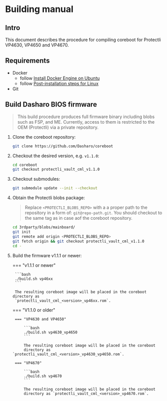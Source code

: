 # Building manual

## Intro

This document describes the procedure for compiling coreboot for Protectli
VP4630, VP4650 and VP4670.

## Requirements

- Docker
    + follow [Install Docker Engine on Ubuntu](https://docs.docker.com/engine/install/ubuntu/)
    + follow [Post-installation steps for Linux](https://docs.docker.com/engine/install/linux-postinstall/)
- Git

## Build Dasharo BIOS firmware

> This build procedure produces full firmware binary including blobs such as
> FSP, and ME. Currently, access to them is restricted to the OEM (Protectli) via
> a private repository.

1. Clone the coreboot repository:

    ```bash
    git clone https://github.com/Dasharo/coreboot
    ```

1. Checkout the desired version, e.g. `v1.1.0`:

    ```bash
    cd coreboot
    git checkout protectli_vault_cml_v1.1.0
    ```

1. Checkout submodules:

    ```bash
    git submodule update --init --checkout
    ```

1. Obtain the Protectli blobs package:

    > Replace `<PROTECTLI_BLOBS_REPO>` with a a proper path to the repository
    > in a form of: `git@repo-path.git`. You should checkout to the same tag as
    > in case aof the coreboot repository.

    ```bash
    cd 3rdparty/blobs/mainboard/
    git init
    git remote add origin <PROTECTLI_BLOBS_REPO>
    git fetch origin && git checkout protectli_vault_cml_v1.1.0
    cd -
    ```

1. Build the firmware v1.1.1 or newer:

    === "v1.1.1 or newer"

        ```bash
        ./build.sh vp46xx
        ```

        The resulting coreboot image will be placed in the coreboot directory as
        `protectli_vault_cml_<version>_vp46xx.rom`.


    === "V1.1.0 or older"

        === "VP4630 and VP4650"

            ```bash
            ./build.sh vp4630_vp4650
            ```

            The resulting coreboot image will be placed in the coreboot
            directory as `protectli_vault_cml_<version>_vp4630_vp4650.rom`.

        === "VP4670"

            ```bash
            ./build.sh vp4670
            ```

            The resulting coreboot image will be placed in the coreboot
            directory as `protectli_vault_cml_<version>_vp4670.rom`.

